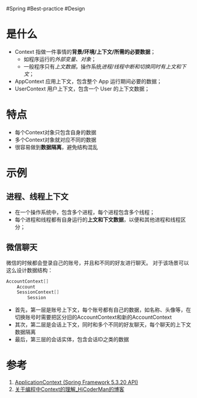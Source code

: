 #Spring #Best-practice #Design 

# 是什么

-   Context 指做一件事情的**背景/环境/上下文/所需的必要数据**；
	- 如程序运行的*外部变量、对象*；
	- 一般程序只有*上文数据*，操作系统*进程/线程中断和切换同时有上文和下文*；
-   AppContext 应用上下文，包含整个 App 运行期间必要的数据；
-   UserContext 用户上下文，包含一个 User 的上下文数据；

# 特点
-   每个Context对象只包含自身的数据
-   多个Context对象就对应不同的数据
-   很容易做到**数据隔离**，避免结构混乱

# 示例


## 进程、线程上下文

-   在一个操作系统中，包含多个进程，每个进程包含多个线程；
-   每个进程和线程都有自身运行的**上文和下文数据**，以便和其他进程和线程区分；


## 微信聊天
微信的时候都会登录自己的账号，并且和不同的好友进行聊天。
对于该场景可以这么设计数据结构：
```java
AccountContext[]
    Account
    SessionContext[]
        Session
```

-   首先，第一层是账号上下文，每个账号都有自己的数据，如名称、头像等，在切换账号时需要把区分旧的AccountContext和新的AccountContext
-   其次，第二层是会话上下文，同时和多个不同的好友聊天，每个聊天的上下文数据隔离
-   最后，第三层的会话实体，包含会话ID之类的数据

# 参考
1. [ApplicationContext (Spring Framework 5.3.20 API)](https://docs.spring.io/spring-framework/docs/current/javadoc-api/org/springframework/context/ApplicationContext.html)
2. [关于编程中Context的理解_HiCoderMan的博客](https://blog.csdn.net/u200814499/article/details/60478821)